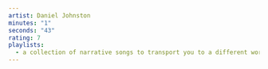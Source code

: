 ```yaml
---
artist: Daniel Johnston
minutes: "1"
seconds: "43"
rating: 7
playlists:
  - a collection of narrative songs to transport you to a different world
---
```

